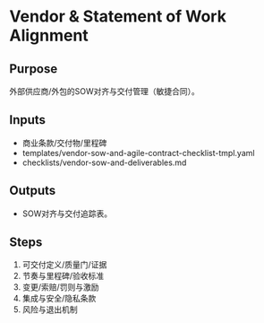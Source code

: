 # Vendor & Statement of Work Alignment

## Purpose

外部供应商/外包的SOW对齐与交付管理（敏捷合同）。

## Inputs

- 商业条款/交付物/里程碑
- templates/vendor-sow-and-agile-contract-checklist-tmpl.yaml
- checklists/vendor-sow-and-deliverables.md

## Outputs

- SOW对齐与交付追踪表。

## Steps

1. 可交付定义/质量门/证据
2. 节奏与里程碑/验收标准
3. 变更/索赔/罚则与激励
4. 集成与安全/隐私条款
5. 风险与退出机制
